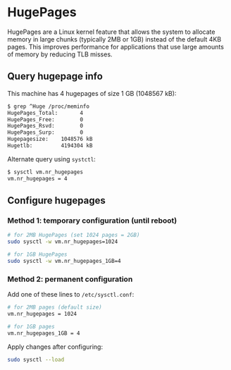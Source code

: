# HugePages

HugePages are a Linux kernel feature that allows the system to allocate memory in large chunks (typically 2MB or 1GB) instead of the default 4KB pages. This improves performance for applications that use large amounts of memory by reducing TLB misses.

## Query hugepage info
This machine has 4 hugepages of size 1 GB (1048567 kB):
```bash
$ grep ^Huge /proc/meminfo
HugePages_Total:       4
HugePages_Free:        0
HugePages_Rsvd:        0
HugePages_Surp:        0
Hugepagesize:    1048576 kB
Hugetlb:         4194304 kB
```

Alternate query using `systctl`:
```bash
$ sysctl vm.nr_hugepages
vm.nr_hugepages = 4
```

## Configure hugepages

### Method 1: temporary configuration (until reboot)
```bash
# for 2MB HugePages (set 1024 pages = 2GB)
sudo sysctl -w vm.nr_hugepages=1024

# for 1GB HugePages
sudo sysctl -w vm.nr_hugepages_1GB=4
```

### Method 2: permanent configuration
Add one of these lines to `/etc/sysctl.conf`:
```bash
# for 2MB pages (default size)
vm.nr_hugepages = 1024

# for 1GB pages
vm.nr_hugepages_1GB = 4
```

Apply changes after configuring:
```bash
sudo sysctl --load
```
